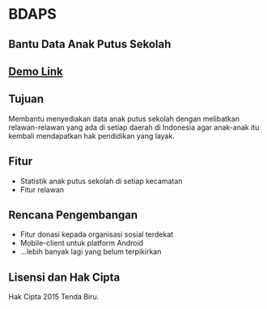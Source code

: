 # BDAPS
## Bantu Data Anak Putus Sekolah
## [Demo Link](http://mas-izhan.xyz/BDAPS/)

## Tujuan
Membantu menyediakan data anak putus sekolah dengan melibatkan relawan-relawan yang ada di setiap daerah di Indonesia agar anak-anak itu kembali mendapatkan hak pendidikan yang layak.

## Fitur
* Statistik anak putus sekolah di setiap kecamatan
* Fitur relawan

## Rencana Pengembangan
* Fitur donasi kepada organisasi sosial terdekat
* Mobile-client untuk platform Android
* ...lebih banyak lagi yang belum terpikirkan

## Lisensi dan Hak Cipta
Hak Cipta 2015 Tenda Biru.
